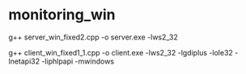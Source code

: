 # monitoring_win
g++ server_win_fixed2.cpp -o server.exe -lws2_32

g++ client_win_fixed1_1.cpp -o client.exe -lws2_32 -lgdiplus -lole32 -lnetapi32 -liphlpapi -mwindows
